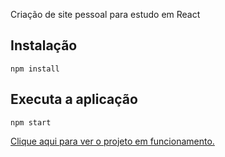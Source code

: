 
Criação de site pessoal para estudo em React

## Instalação

```
npm install
```

## Executa a aplicação

```
npm start
```

[Clique aqui para ver o projeto em funcionamento.](https://clebersonfalk.github.io/)
